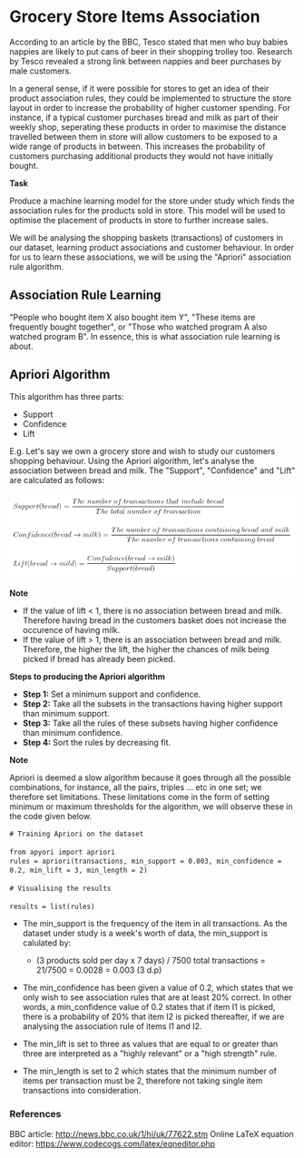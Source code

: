 # Grocery Store Items Association

According to an article by the BBC, Tesco stated that men who buy babies nappies are likely to put cans of beer in their shopping trolley too. Research by Tesco revealed a strong link between nappies and beer purchases by male customers.

In a general sense, if it were possible for stores to get an idea of their product association rules, they could be implemented to structure the store layout in order to increase the probability of higher customer spending. For instance, if a typical customer purchases bread and milk as part of their weekly shop, seperating these products in order to maximise the distance travelled between them in store will allow customers to be exposed to a wide range of products in between. This increases the probability of customers purchasing additional products they would not have initially bought.

**Task**

Produce a machine learning model for the store under study which finds the association rules for the products sold in store. This model will be used to optimise the placement of products in store to further increase sales.

We will be analysing the shopping baskets (transactions) of customers in our dataset, learning product associations and customer behaviour. In order for us to learn these associations, we will be using the "Apriori" association rule algorithm.

## Association Rule Learning

"People who bought item X also bought item Y", "These items are frequently bought together", or "Those who watched program A also watched program B". In essence, this is what association rule learning is about.

## Apriori Algorithm

This algorithm has three parts:
- Support
- Confidence
- Lift

E.g. Let's say we own a grocery store and wish to study our customers shopping behaviour. Using the Apriori algorithm, let's analyse the association between bread and milk. The "Support", "Confidence" and "Lift" are calculated as follows:

<img src = 'Screen1.png' width='700'>

**Note**

- If the value of lift < 1, there is no association between bread and milk. Therefore having bread in the customers basket does not increase the occurence of having milk.
- If the value of lift > 1, there is an association between bread and milk. Therefore, the higher the lift, the higher the chances of milk being picked if bread has already been picked.

**Steps to producing the Apriori algorithm**

- **Step 1:** Set a minimum support and confidence.
- **Step 2:** Take all the subsets in the transactions having higher support than minimum support.
- **Step 3:** Take all the rules of these subsets having higher confidence than minimum confidence.
- **Step 4:** Sort the rules by decreasing fit.

**Note**

Apriori is deemed a slow algorithm because it goes through all the possible combinations, for instance, all the pairs, triples ... etc in one set; we therefore set limitations. These limitations come in the form of setting minimum or maximum thresholds for the algorithm, we will observe these in the code given below.

```
# Training Apriori on the dataset

from apyori import apriori
rules = apriori(transactions, min_support = 0.003, min_confidence = 0.2, min_lift = 3, min_length = 2)

# Visualising the results

results = list(rules)
```

- The min_support is the frequency of the item in all transactions. As the dataset under study is a week's worth of data, the min_support is calulated by:
  
  - (3 products sold per day x 7 days) / 7500 total transactions = 21/7500 = 0.0028 = 0.003 (3 d.p)

- The min_confidence has been given a value of 0.2, which states that we only wish to see association rules that are at least 20% correct. In other words, a min_confidence value of 0.2 states that if item I1 is picked, there is a probability of 20% that item I2 is picked thereafter, if we are analysing the association rule of items I1 and I2.

- The min_lift is set to three as values that are equal to or greater than three are interpreted as a "highly relevant" or a "high strength" rule.

- The min_length is set to 2 which states that the minimum number of items per transaction must be 2, therefore not taking single item transactions into consideration.


### References
BBC article:   http://news.bbc.co.uk/1/hi/uk/77622.stm
Online LaTeX equation editor: https://www.codecogs.com/latex/eqneditor.php
